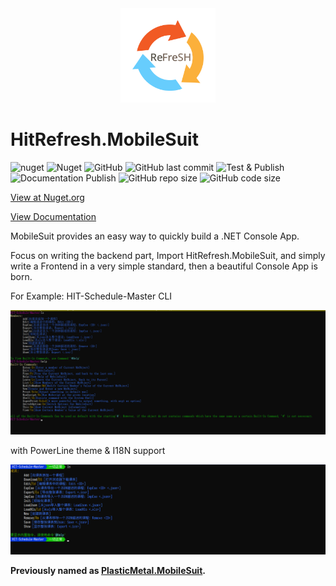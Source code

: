 <div  align=center>
    <img src="https://raw.githubusercontent.com/HIT-ReFreSH/MobileSuit/main/images/logo.png" width = 30% height = 30%  />
</div>

# HitRefresh.MobileSuit

![nuget](https://img.shields.io/nuget/v/HitRefresh.MobileSuit?style=flat-square) 
![Nuget](https://img.shields.io/nuget/dt/HitRefresh.MobileSuit?style=flat-square)
![GitHub](https://img.shields.io/github/license/HIT-ReFreSH/MobileSuit?style=flat-square)
![GitHub last commit](https://img.shields.io/github/last-commit/HIT-ReFreSH/MobileSuit?style=flat-square)
![Test & Publish](https://img.shields.io/github/actions/workflow/status/HIT-ReFreSH/MobileSuit/publish.yml?style=flat-square&label=Test%20%26%20Publish)
![Documentation Publish](https://img.shields.io/github/actions/workflow/status/HIT-ReFreSH/MobileSuit/docs.yml?style=flat-square&label=Documentation%20Publish)
![GitHub repo size](https://img.shields.io/github/repo-size/HIT-ReFreSH/MobileSuit?style=flat-square)
![GitHub code size](https://img.shields.io/github/languages/code-size/HIT-ReFreSH/MobileSuit?style=flat-square)


[View at Nuget.org](https://www.nuget.org/packages/HitRefresh.MobileSuit/)

[View Documentation](https://HIT-ReFreSH.github.io/MobileSuit/)

MobileSuit provides an easy way to quickly build a .NET Console App.

Focus on writing the backend part, Import HitRefresh.MobileSuit, and simply write a Frontend in a very simple standard, then a beautiful Console App is born.

For Example: HIT-Schedule-Master CLI 

![MsRtExample-1](https://raw.githubusercontent.com/HIT-ReFreSH/MobileSuit/main/images/MsRtExample-1.png)

with PowerLine theme & I18N support

![MsRtExample-2](https://raw.githubusercontent.com/HIT-ReFreSH/MobileSuit/main/images/MsRtExample-2.png)

**Previously named as [PlasticMetal.MobileSuit](https://github.com/Plastic-Metal/MobileSuit).**